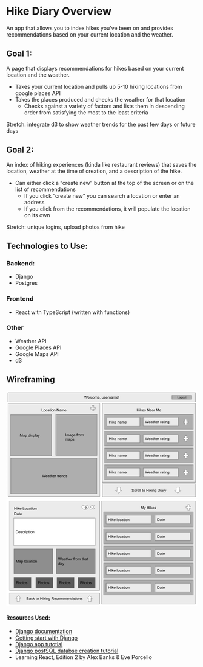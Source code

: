 # Hike Diary Overview
An app that allows you to index hikes you've been on and provides recommendations based on your current location and the weather.

## Goal 1:
A page that displays recommendations for hikes based on your current location and the weather.
* Takes your current location and pulls up 5-10 hiking locations from google places API
* Takes the places produced and checks the weather for that location
    * Checks against a variety of factors and lists them in descending order from satisfying the most to the least criteria

Stretch: integrate d3 to show weather trends for the past few days or future days

## Goal 2:
An index of hiking experiences (kinda like restaurant reviews) that saves the location, weather at the time of creation, and a description of the hike.
* Can either click a “create new” button at the top of the screen or on the list of recommendations
    * If you click “create new” you can search a location or enter an address
    * If you click from the recommendations, it will populate the location on its own

Stretch: unique logins, upload photos from hike

## Technologies to Use:
### Backend:
* Django
* Postgres

### Frontend
* React with TypeScript (written with functions)

### Other
* Weather API
* Google Places API
* Google Maps API
* d3

## Wireframing
![Recommendations Wireframe](/readme_images/recommendations.png)
![Diary Wireframe](/readme_images/diary.png)

#### Resources Used:
- [Django documentation](https://docs.djangoproject.com/en/3.2/)
- [Getting start with Django](https://www.djangoproject.com/start/)
- [Django app tutotial](https://docs.djangoproject.com/en/3.2/intro/tutorial01/)
- [Django postSQL databse creation tutorial](https://www.digitalocean.com/community/tutorials/how-to-use-postgresql-with-your-django-application-on-ubuntu-14-04)
- Learning React, Edition 2 by Alex Banks & Eve Porcello